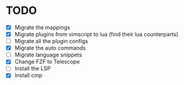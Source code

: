 # TODO

- [x] Migrate the mappings
- [x] Migrate plugins from vimscript to lua (find their lua counterparts)
- [ ] Migrate all the plugin configs
- [x] Migrate the auto commands
- [ ] Migrate language snippets
- [x] Change FZF to Telescope
- [ ] Install the LSP
- [x] Install cmp
